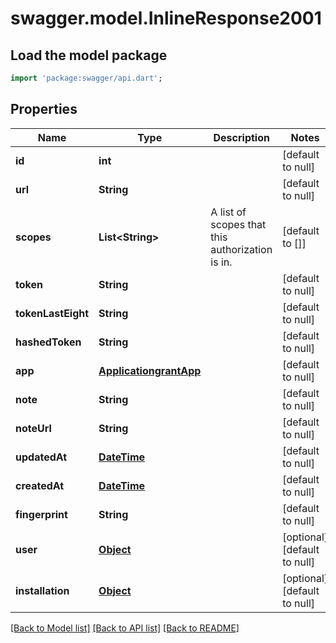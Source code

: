 # swagger.model.InlineResponse2001

## Load the model package
```dart
import 'package:swagger/api.dart';
```

## Properties
Name | Type | Description | Notes
------------ | ------------- | ------------- | -------------
**id** | **int** |  | [default to null]
**url** | **String** |  | [default to null]
**scopes** | **List&lt;String&gt;** | A list of scopes that this authorization is in. | [default to []]
**token** | **String** |  | [default to null]
**tokenLastEight** | **String** |  | [default to null]
**hashedToken** | **String** |  | [default to null]
**app** | [**ApplicationgrantApp**](ApplicationgrantApp.md) |  | [default to null]
**note** | **String** |  | [default to null]
**noteUrl** | **String** |  | [default to null]
**updatedAt** | [**DateTime**](DateTime.md) |  | [default to null]
**createdAt** | [**DateTime**](DateTime.md) |  | [default to null]
**fingerprint** | **String** |  | [default to null]
**user** | [**Object**](Object.md) |  | [optional] [default to null]
**installation** | [**Object**](Object.md) |  | [optional] [default to null]

[[Back to Model list]](../README.md#documentation-for-models) [[Back to API list]](../README.md#documentation-for-api-endpoints) [[Back to README]](../README.md)


